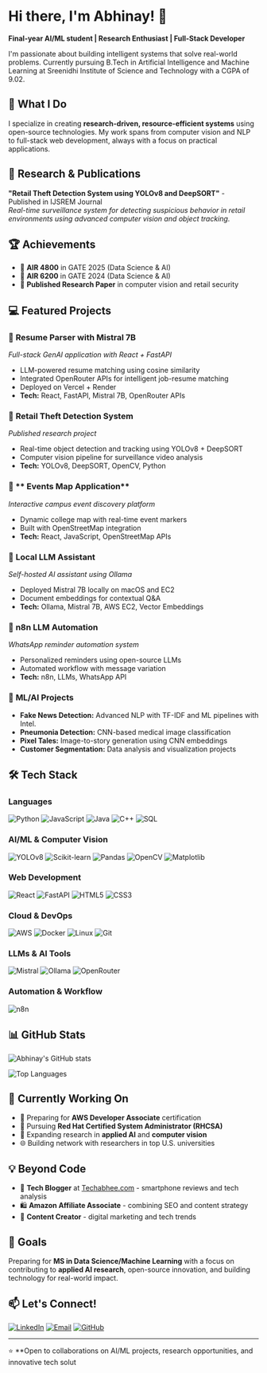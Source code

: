 # Hi there, I'm Abhinay! 👋

**Final-year AI/ML student | Research Enthusiast | Full-Stack Developer**

I'm passionate about building intelligent systems that solve real-world problems. Currently pursuing B.Tech in Artificial Intelligence and Machine Learning at Sreenidhi Institute of Science and Technology with a CGPA of 9.02.

## 🚀 What I Do

I specialize in creating **research-driven, resource-efficient systems** using open-source technologies. My work spans from computer vision and NLP to full-stack web development, always with a focus on practical applications.

## 🔬 Research & Publications

**"Retail Theft Detection System using YOLOv8 and DeepSORT"** - Published in IJSREM Journal  
*Real-time surveillance system for detecting suspicious behavior in retail environments using advanced computer vision and object tracking.*

## 🏆 Achievements

- 🧮 **AIR 4800** in GATE 2025 (Data Science & AI)
- 🧮 **AIR 6200** in GATE 2024 (Data Science & AI)
- 📄 **Published Research Paper** in computer vision and retail security

## 💻 Featured Projects

### 🛂 **Resume Parser with Mistral 7B**
*Full-stack GenAI application with React + FastAPI*
- LLM-powered resume matching using cosine similarity
- Integrated OpenRouter APIs for intelligent job-resume matching
- Deployed on Vercel + Render
- **Tech:** React, FastAPI, Mistral 7B, OpenRouter APIs

### 🛒 **Retail Theft Detection System**
*Published research project*
- Real-time object detection and tracking using YOLOv8 + DeepSORT
- Computer vision pipeline for surveillance video analysis
- **Tech:** YOLOv8, DeepSORT, OpenCV, Python

### 🧭 ** Events Map Application**
*Interactive campus event discovery platform*
- Dynamic college map with real-time event markers
- Built with OpenStreetMap integration
- **Tech:** React, JavaScript, OpenStreetMap APIs

### 🤖 **Local LLM Assistant**
*Self-hosted AI assistant using Ollama*
- Deployed Mistral 7B locally on macOS and EC2
- Document embeddings for contextual Q&A
- **Tech:** Ollama, Mistral 7B, AWS EC2, Vector Embeddings

### 🔄 **n8n LLM Automation**
*WhatsApp reminder automation system*
- Personalized reminders using open-source LLMs
- Automated workflow with message variation
- **Tech:** n8n, LLMs, WhatsApp API

### 🧠 **ML/AI Projects**
- **Fake News Detection:** Advanced NLP with TF-IDF and ML pipelines with Intel.
- **Pneumonia Detection:** CNN-based medical image classification
- **Pixel Tales:** Image-to-story generation using CNN embeddings
- **Customer Segmentation:** Data analysis and visualization projects

## 🛠️ Tech Stack

### **Languages**
![Python](https://img.shields.io/badge/Python-3776AB?style=for-the-badge&logo=python&logoColor=white)
![JavaScript](https://img.shields.io/badge/JavaScript-F7DF1E?style=for-the-badge&logo=javascript&logoColor=black)
![Java](https://img.shields.io/badge/Java-ED8B00?style=for-the-badge&logo=java&logoColor=white)
![C++](https://img.shields.io/badge/C++-00599C?style=for-the-badge&logo=cplusplus&logoColor=white)
![SQL](https://img.shields.io/badge/SQL-4479A1?style=for-the-badge&logo=mysql&logoColor=white)

### **AI/ML & Computer Vision**
![YOLOv8](https://img.shields.io/badge/YOLOv8-FF6B6B?style=for-the-badge)
![Scikit-learn](https://img.shields.io/badge/Scikit--learn-F7931E?style=for-the-badge&logo=scikit-learn&logoColor=white)
![Pandas](https://img.shields.io/badge/Pandas-150458?style=for-the-badge&logo=pandas&logoColor=white)
![OpenCV](https://img.shields.io/badge/OpenCV-5C3EE8?style=for-the-badge&logo=opencv&logoColor=white)
![Matplotlib](https://img.shields.io/badge/Matplotlib-11557C?style=for-the-badge)

### **Web Development**
![React](https://img.shields.io/badge/React-61DAFB?style=for-the-badge&logo=react&logoColor=black)
![FastAPI](https://img.shields.io/badge/FastAPI-009688?style=for-the-badge&logo=fastapi&logoColor=white)
![HTML5](https://img.shields.io/badge/HTML5-E34F26?style=for-the-badge&logo=html5&logoColor=white)
![CSS3](https://img.shields.io/badge/CSS3-1572B6?style=for-the-badge&logo=css3&logoColor=white)

### **Cloud & DevOps**
![AWS](https://img.shields.io/badge/AWS-232F3E?style=for-the-badge&logo=amazon-aws&logoColor=white)
![Docker](https://img.shields.io/badge/Docker-2496ED?style=for-the-badge&logo=docker&logoColor=white)
![Linux](https://img.shields.io/badge/Linux-FCC624?style=for-the-badge&logo=linux&logoColor=black)
![Git](https://img.shields.io/badge/Git-F05032?style=for-the-badge&logo=git&logoColor=white)

### **LLMs & AI Tools**
![Mistral](https://img.shields.io/badge/Mistral_7B-FF7000?style=for-the-badge)
![Ollama](https://img.shields.io/badge/Ollama-000000?style=for-the-badge)
![OpenRouter](https://img.shields.io/badge/OpenRouter-4285F4?style=for-the-badge)

### **Automation & Workflow**
![n8n](https://img.shields.io/badge/n8n-EA4B71?style=for-the-badge&logo=n8n&logoColor=white)

## 📊 GitHub Stats

![Abhinay's GitHub stats](https://github-readme-stats.vercel.app/api?username=yourusername&show_icons=true&theme=radical)

![Top Languages](https://github-readme-stats.vercel.app/api/top-langs/?username=yourusername&layout=compact&theme=radical)

## 🌱 Currently Working On

- 🎯 Preparing for **AWS Developer Associate** certification
- 🐧 Pursuing **Red Hat Certified System Administrator (RHCSA)**
- 🔬 Expanding research in **applied AI** and **computer vision**
- 🌐 Building network with researchers in top U.S. universities

## 💡 Beyond Code

- 📱 **Tech Blogger** at [Techabhee.com](https://www.techabhee.com/) - smartphone reviews and tech analysis
- 🛍️ **Amazon Affiliate Associate** - combining SEO and content strategy
- 🎯 **Content Creator** - digital marketing and tech trends

## 🎯 Goals

Preparing for **MS in Data Science/Machine Learning** with a focus on contributing to **applied AI research**, open-source innovation, and building technology for real-world impact.

## 📫 Let's Connect!

[![LinkedIn](https://img.shields.io/badge/LinkedIn-0A66C2?style=for-the-badge&logo=linkedin&logoColor=white)](https://www.linkedin.com/in/AbhiCherupally/)
[![Email](https://img.shields.io/badge/Email-D14836?style=for-the-badge&logo=gmail&logoColor=white)](mailto:cherupallyabhi@gmail.com)
[![GitHub](https://img.shields.io/badge/GitHub-181717?style=for-the-badge&logo=github&logoColor=white)](https://github.com/yourusername)

---

⭐ **Open to collaborations on AI/ML projects, research opportunities, and innovative tech solut
